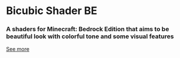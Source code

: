 # Bicubic Shader BE
### A shaders for Minecraft: Bedrock Edition that aims to be beautiful look with colorful tone and some visual features

[See more](https://bambosan.github.io/Bicubic-Shaders-BE/)